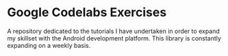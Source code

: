 Google Codelabs Exercises
==========================================================
A repository dedicated to the tutorials I have undertaken in order to expand my skillset with the Android development platform. This library is constantly expanding on a weekly basis.

